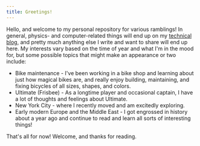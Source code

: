 ```yaml
---
title: Greetings!
---
```


Hello, and welcome to my personal repository for various ramblings! In
general, physics- and computer-related things will end up on my [technical
blog](/archive.html), and pretty much anything else I write and want to
share will end up here. My interests vary based on the time of year and
what I'm in the mood for, but some possible topics that might make an
appearance or two include:

* Bike maintenance - I've been working in a bike shop and learning about
  just how magical bikes are, and really enjoy building, maintaining, and
  fixing bicycles of all sizes, shapes, and colors.
* Ultimate (Frisbee) - As a longtime player and occasional captain, I have
  a lot of thoughts and feelings about Ultimate.
* New York City - where I recently moved and am excitedly exploring.
* Early modern Europe and the Middle East - I got engrossed in history
  about a year ago and continue to read and learn all sorts of interesting
  things!

That's all for now! Welcome, and thanks for reading.
